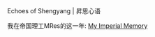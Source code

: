 Echoes of Shengyang | 昇思心语

我在帝国理工MRes的这一年: [My Imperial Memory](https://github.com/shengyangzhuang/Echoes-of-Shengyang-/blob/main/MyImperialMemory.md)
